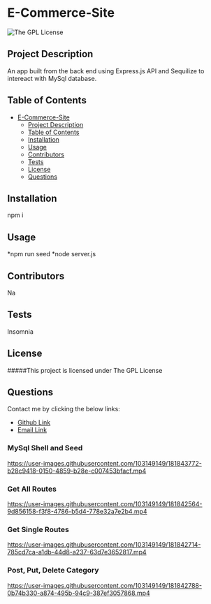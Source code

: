# E-Commerce-Site
![The GPL License](https://img.shields.io/badge/license-GPL-purple)

## Project Description
An app built from the back end using Express.js API and Sequilize to intereact with MySql database.
## Table of Contents
- [E-Commerce-Site](#e-commerce-site)
  - [Project Description](#project-description)
  - [Table of Contents](#table-of-contents)
  - [Installation](#installation)
  - [Usage](#usage)
  - [Contributors](#contributors)
  - [Tests](#tests)
  - [License](#license)
  - [Questions](#questions)
## Installation
npm i
## Usage
*npm run seed 
*node server.js
## Contributors
Na
## Tests
Insomnia
## License
#####This project is licensed under
The GPL License
## Questions
Contact me by clicking the below links:
* [Github Link](https://github.com/deftonechris)
* [Email Link](mailto:deftonechris@msn.com)

### MySql Shell and Seed


https://user-images.githubusercontent.com/103149149/181843772-b28c9418-0150-4859-b28e-c007453bfacf.mp4


### Get All Routes


https://user-images.githubusercontent.com/103149149/181842564-9d856158-f3f8-4786-b5d4-778e32a7e2b4.mp4


### Get Single Routes


https://user-images.githubusercontent.com/103149149/181842714-785cd7ca-a1db-44d8-a237-63d7e3652817.mp4

### Post, Put, Delete Category


https://user-images.githubusercontent.com/103149149/181842788-0b74b330-a874-495b-94c9-387ef3057868.mp4



